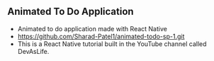 ## Animated To Do Application

- Animated to do application made with React Native
- https://github.com/Sharad-Patel1/animated-todo-sp-1.git
- This is a React Native tutorial built in the YouTube channel called DevAsLife.
